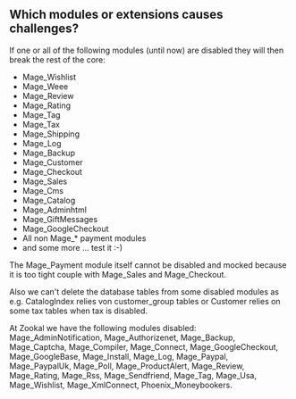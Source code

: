Which modules or extensions causes challenges?
--------------------------------

If one or all of the following modules (until now) are disabled they will then break the rest of the core:

- Mage_Wishlist
- Mage_Weee
- Mage_Review
- Mage_Rating
- Mage_Tag
- Mage_Tax
- Mage_Shipping
- Mage_Log
- Mage_Backup
- Mage_Customer
- Mage_Checkout
- Mage_Sales
- Mage_Cms
- Mage_Catalog
- Mage_Adminhtml
- Mage_GiftMessages
- Mage_GoogleCheckout
- All non Mage_* payment modules
- and some more ... test it :-)

The Mage_Payment module itself cannot be disabled and mocked because it is too tight couple with Mage_Sales and Mage_Checkout.

Also we can't delete the database tables from some disabled modules as e.g. CatalogIndex relies von customer_group tables
or Customer relies on some tax tables when tax is disabled.

At Zookal we have the following modules disabled: Mage_AdminNotification, Mage_Authorizenet, Mage_Backup, Mage_Captcha, Mage_Compiler, Mage_Connect,
Mage_GoogleCheckout, Mage_GoogleBase, Mage_Install, Mage_Log, Mage_Paypal, Mage_PaypalUk, Mage_Poll, Mage_ProductAlert, Mage_Review, Mage_Rating,
Mage_Rss, Mage_Sendfriend, Mage_Tag, Mage_Usa, Mage_Wishlist, Mage_XmlConnect, Phoenix_Moneybookers.
